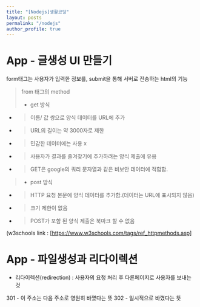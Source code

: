 ```yaml
---
title: "[Nodejs]생활코딩"
layout: posts
permalink: "/nodejs"
author_profile: true
---
```


# App - 글생성 UI 만들기

form태그는 사용자가 입력한 정보를, submit을 통해 서버로 전송하는 html의 기능

> from 태그의 method 
> - get 방식
* > 이름/ 값 쌍으로 양식 데이터를 URL에 추가
* >URL의 길이는 약 3000자로 제한
* >민감한 데이터에는 사용 x
* >사용자가 결과를 즐겨찾기에 추가하려는 양식 제출에 유용
* > GET은 google의 쿼리 문자열과 같은 비보안 데이터에 적합함.
>
>- post 방식
* > HTTP 요청 본문에 양식 데이터를 추가함.(데이터는 URL에 표시되지 않음)
* >크기 제한이 없음
* > POST가 포함 된 양식 제출은 북마크 할 수 없음

(w3schools link : 
[https://www.w3schools.com/tags/ref_httpmethods.asp]


# App - 파일생성과 리다이렉션
- 리다이렉션(redirection) : 사용자의 요청 처리 후 다른페이지로 사용자를 보내는 것 

301 - 이 주소는 다음 주소로 영원히 바꼈다는 뜻
302 - 일시적으로 바꼈다는 뜻